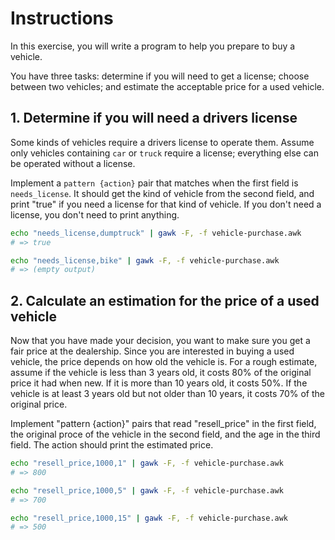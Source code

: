 # Instructions

In this exercise, you will write a program to help you prepare to buy a vehicle.

You have three tasks: determine if you will need to get a license; choose between two vehicles; and estimate the acceptable price for a used vehicle.

## 1. Determine if you will need a drivers license

Some kinds of vehicles require a drivers license to operate them.
Assume only vehicles containing `car` or `truck` require a license; everything else can be operated without a license.

Implement a `pattern {action}` pair that matches when the first field is `needs_license`.
It should get the kind of vehicle from the second field, and print "true" if you need a license for that kind of vehicle.
If you don't need a license, you don't need to print anything.

```sh
echo "needs_license,dumptruck" | gawk -F, -f vehicle-purchase.awk
# => true

echo "needs_license,bike" | gawk -F, -f vehicle-purchase.awk
# => (empty output)
```

## 2. Calculate an estimation for the price of a used vehicle

Now that you have made your decision, you want to make sure you get a fair price at the dealership.
Since you are interested in buying a used vehicle, the price depends on how old the vehicle is.
For a rough estimate, assume if the vehicle is less than 3 years old, it costs 80% of the original price it had when new.
If it is more than 10 years old, it costs 50%.
If the vehicle is at least 3 years old but not older than 10 years, it costs 70% of the original price.

Implement "pattern {action}" pairs that read "resell_price" in the first field, the original proce of the vehicle in the second field, and the age in the third field.
The action should print the estimated price.

```sh
echo "resell_price,1000,1" | gawk -F, -f vehicle-purchase.awk
# => 800

echo "resell_price,1000,5" | gawk -F, -f vehicle-purchase.awk
# => 700

echo "resell_price,1000,15" | gawk -F, -f vehicle-purchase.awk
# => 500
```
